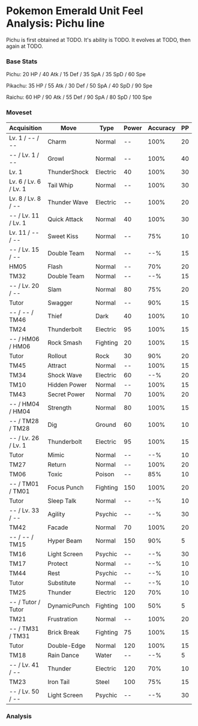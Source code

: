 # Pokemon Emerald Unit Feel Analysis: Pichu line

Pichu is first obtained at TODO. It's ability is TODO. It evolves at TODO, then again at TODO.

### Base Stats

Pichu: 20 HP / 40 Atk / 15 Def / 35 SpA / 35 SpD / 60 Spe

Pikachu: 35 HP / 55 Atk / 30 Def / 50 SpA / 40 SpD / 90 Spe

Raichu: 60 HP / 90 Atk / 55 Def / 90 SpA / 80 SpD / 100 Spe

### Moveset

|Acquisition          |Move        |Type    |Power|Accuracy|PP |
|---                  |---         |---     |---  |---     |---|
|Lv. 1 / -- / --      |Charm       |Normal  |--   |100%    |20 |
|-- / Lv. 1 / --      |Growl       |Normal  |--   |100%    |40 |
|Lv. 1                |ThunderShock|Electric|40   |100%    |30 |
|Lv. 6 / Lv. 6 / Lv. 1|Tail Whip   |Normal  |--   |100%    |30 |
|Lv. 8 / Lv. 8 / --   |Thunder Wave|Electric|--   |100%    |20 |
|-- / Lv. 11 / Lv. 1  |Quick Attack|Normal  |40   |100%    |30 |
|Lv. 11 / -- / --     |Sweet Kiss  |Normal  |--   |75%     |10 |
|-- / Lv. 15 / --     |Double Team |Normal  |--   |--%     |15 |
|HM05                 |Flash       |Normal  |--   |70%     |20 |
|TM32                 |Double Team |Normal  |--   |--%     |15 |
|-- / Lv. 20 / --     |Slam        |Normal  |80   |75%     |20 |
|Tutor                |Swagger     |Normal  |--   |90%     |15 |
|-- / -- / TM46       |Thief       |Dark    |40   |100%    |10 |
|TM24                 |Thunderbolt |Electric|95   |100%    |15 |
|-- / HM06 / HM06     |Rock Smash  |Fighting|20   |100%    |15 |
|Tutor                |Rollout     |Rock    |30   |90%     |20 |
|TM45                 |Attract     |Normal  |--   |100%    |15 |
|TM34                 |Shock Wave  |Electric|60   |--%     |20 |
|TM10                 |Hidden Power|Normal  |--   |100%    |15 |
|TM43                 |Secret Power|Normal  |70   |100%    |20 |
|-- / HM04 / HM04     |Strength    |Normal  |80   |100%    |15 |
|-- / TM28 / TM28     |Dig         |Ground  |60   |100%    |10 |
|-- / Lv. 26 / Lv. 1  |Thunderbolt |Electric|95   |100%    |15 |
|Tutor                |Mimic       |Normal  |--   |--%     |10 |
|TM27                 |Return      |Normal  |--   |100%    |20 |
|TM06                 |Toxic       |Poison  |--   |85%     |10 |
|-- / TM01 / TM01     |Focus Punch |Fighting|150  |100%    |20 |
|Tutor                |Sleep Talk  |Normal  |--   |--%     |10 |
|-- / Lv. 33 / --     |Agility     |Psychic |--   |--%     |30 |
|TM42                 |Facade      |Normal  |70   |100%    |20 |
|-- / -- / TM15       |Hyper Beam  |Normal  |150  |90%     |5  |
|TM16                 |Light Screen|Psychic |--   |--%     |30 |
|TM17                 |Protect     |Normal  |--   |--%     |10 |
|TM44                 |Rest        |Psychic |--   |--%     |10 |
|Tutor                |Substitute  |Normal  |--   |--%     |10 |
|TM25                 |Thunder     |Electric|120  |70%     |10 |
|-- / Tutor / Tutor   |DynamicPunch|Fighting|100  |50%     |5  |
|TM21                 |Frustration |Normal  |--   |100%    |20 |
|-- / TM31 / TM31     |Brick Break |Fighting|75   |100%    |15 |
|Tutor                |Double-Edge |Normal  |120  |100%    |15 |
|TM18                 |Rain Dance  |Water   |--   |--%     |5  |
|-- / Lv. 41 / --     |Thunder     |Electric|120  |70%     |10 |
|TM23                 |Iron Tail   |Steel   |100  |75%     |15 |
|-- / Lv. 50 / --     |Light Screen|Psychic |--   |--%     |30 |

### Analysis